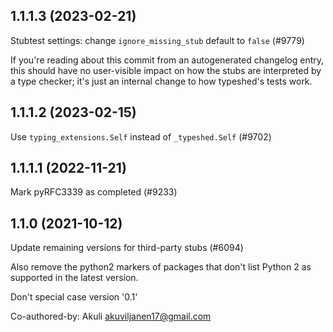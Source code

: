 ## 1.1.1.3 (2023-02-21)

Stubtest settings: change `ignore_missing_stub` default to `false` (#9779)

If you're reading about this commit from an autogenerated changelog entry, this should have no user-visible impact on how the stubs are interpreted by a type checker; it's just an internal change to how typeshed's tests work.

## 1.1.1.2 (2023-02-15)

Use `typing_extensions.Self` instead of `_typeshed.Self` (#9702)

## 1.1.1.1 (2022-11-21)

Mark pyRFC3339 as completed (#9233)

## 1.1.0 (2021-10-12)

Update remaining versions for third-party stubs (#6094)

Also remove the python2 markers of packages that don't list Python 2
as supported in the latest version.

Don't special case version '0.1'

Co-authored-by: Akuli <akuviljanen17@gmail.com>

